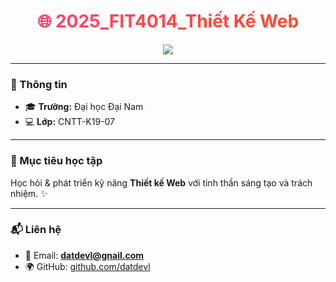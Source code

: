 <h1 align="center">
  <span style="background: linear-gradient(to right, #ff416c, #ff4b2b); 
               -webkit-background-clip: text; 
               -webkit-text-fill-color: transparent;">
    🌐 2025_FIT4014_Thiết Kế Web
  </span>
</h1>

<p align="center">
  <img src="https://readme-typing-svg.herokuapp.com?size=24&color=FF4B2B&center=true&vCenter=true&width=600&lines=👋+Xin+chào!;Mình+là+Lê+Văn+Đạt;SBD:+1971020090" />
</p>

---

### 🏫 Thông tin
- 🎓 **Trường:** Đại học Đại Nam  
- 💻 **Lớp:** CNTT-K19-07  

---

### 🚀 Mục tiêu học tập
Học hỏi & phát triển kỹ năng **Thiết kế Web** với tinh thần sáng tạo và trách nhiệm. ✨  

---

### 📬 Liên hệ
- 📧 Email: **datdevl@gnail.com**  
- 🌍 GitHub: [github.com/datdevl](https://github.com/datdevl)  

